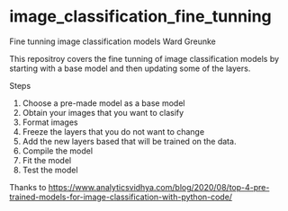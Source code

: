 # image_classification_fine_tunning
Fine tunning image classification models
Ward Greunke

This repositroy covers the fine tunning of image classification models by starting with a base model and then updating some of the layers.

Steps
1. Choose a pre-made model as a base model
2. Obtain your images that you want to clasify
3.   Format images
4. Freeze the layers that you do not want to change
5. Add the new layers based that will be trained on the data.
6. Compile the model
7. Fit the model
8. Test the model






Thanks to https://www.analyticsvidhya.com/blog/2020/08/top-4-pre-trained-models-for-image-classification-with-python-code/ 
